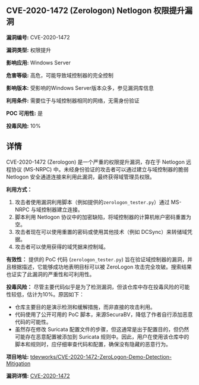 ## CVE-2020-1472 (Zerologon) Netlogon 权限提升漏洞

**漏洞编号:** CVE-2020-1472

**漏洞类型:** 权限提升

**影响应用:** Windows Server

**危害等级:** 高危，可能导致域控制器的完全控制

**影响版本:** 受影响的Windows Server版本众多，参见漏洞库信息

**利用条件:** 需要位于与域控制器相同的网络，无需身份验证

**POC 可用性:** 是

**投毒风险:** 10%

## 详情

CVE-2020-1472 (Zerologon) 是一个严重的权限提升漏洞，存在于 Netlogon 远程协议 (MS-NRPC) 中。未经身份验证的攻击者可以通过建立与域控制器的脆弱 Netlogon 安全通道连接来利用此漏洞，最终获得域管理员权限。

**利用方式：**
1.  攻击者使用漏洞利用脚本（例如提供的`zerologon_tester.py`）通过 MS-NRPC 与域控制器建立连接。
2.  脚本利用 Netlogon 协议中的加密缺陷，将域控制器的计算机帐户密码重置为空。
3.  攻击者现在可以使用重置的密码或使用其他技术（例如 DCSync）来转储域凭据。
4.  攻击者可以使用获得的域凭据来控制域。

**有效性：**
提供的 PoC 代码 (`zerologon_tester.py`) 旨在验证域控制器的漏洞，并且根据描述，它能够成功地表明目标可以被 ZeroLogon 攻击完全攻破。搜索结果也证实了此漏洞的严重性和可利用性。

**投毒风险：**
尽管主要代码似乎是为了检测漏洞，但该仓库中存在投毒风险的可能性较低，估计为10%。原因如下：
* 仓库主要目的是演示检测和缓解措施，而非直接的攻击利用。
* 代码使用了公开可用的 PoC 脚本，来源SecuraBV，降低了作者自行添加恶意代码的可能性。
*  虽然存在修改 Suricata 配置文件的步骤，但这通常是出于配置目的，但仍然可能存在恶意配置被添加到 Suricata 规则中。因此，用户在使用该仓库中的脚本和规则时，应仔细审查代码和配置，确保没有隐藏的恶意行为。

**项目地址:** [tdevworks/CVE-2020-1472-ZeroLogon-Demo-Detection-Mitigation](https://github.com/tdevworks/CVE-2020-1472-ZeroLogon-Demo-Detection-Mitigation)

**漏洞详情:** [CVE-2020-1472](https://nvd.nist.gov/vuln/detail/CVE-2020-1472)